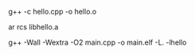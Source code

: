 g++ -c hello.cpp -o hello.o

ar rcs libhello.a 

g++ -Wall -Wextra -O2 main.cpp -o main.elf -L. -lhello

